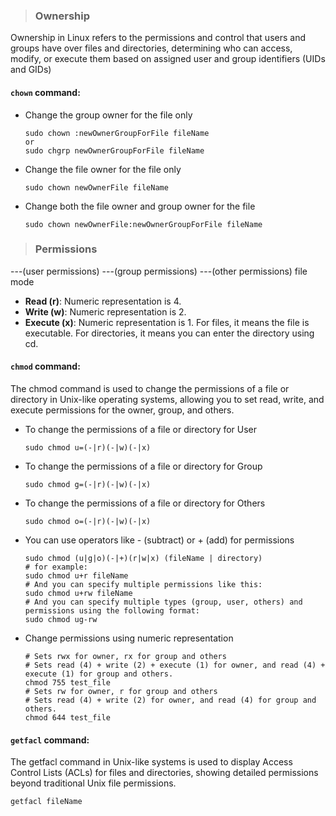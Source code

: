 > ### Ownership

Ownership in Linux refers to the permissions and control that users and groups have over files and directories, determining who can access, modify, or execute them based on assigned user and group identifiers (UIDs and GIDs)

<!-- what is a different between priamary group and secondary group  -->

#### `chown` command:

- Change the group owner for the file only

  ```shell
  sudo chown :newOwnerGroupForFile fileName
  or
  sudo chgrp newOwnerGroupForFile fileName
  ```

- Change the file owner for the file only

  ```shell
  sudo chown newOwnerFile fileName
  ```

- Change both the file owner and group owner for the file
  ```shell
  sudo chown newOwnerFile:newOwnerGroupForFile fileName
  ```

> ### Permissions

---(user permissions) ---(group permissions) ---(other permissions) file mode

- **Read (r)**: Numeric representation is 4.
- **Write (w)**: Numeric representation is 2.
- **Execute (x)**: Numeric representation is 1. For files, it means the file is executable. For directories, it means you can enter the directory using cd.

#### `chmod` command:

The chmod command is used to change the permissions of a file or directory in Unix-like operating systems, allowing you to set read, write, and execute permissions for the owner, group, and others.

- To change the permissions of a file or directory for User

  ```shell
  sudo chmod u=(-|r)(-|w)(-|x)
  ```

- To change the permissions of a file or directory for Group
  ```shell
  sudo chmod g=(-|r)(-|w)(-|x)
  ```
- To change the permissions of a file or directory for Others
  ```shell
  sudo chmod o=(-|r)(-|w)(-|x)
  ```
- You can use operators like - (subtract) or + (add) for permissions

  ```shell
  sudo chmod (u|g|o)(-|+)(r|w|x) (fileName | directory)
  # for example:
  sudo chmod u+r fileName
  # And you can specify multiple permissions like this:
  sudo chmod u+rw fileName
  # And you can specify multiple types (group, user, others) and permissions using the following format:
  sudo chmod ug-rw
  ```

- Change permissions using numeric representation

  ```shell
  # Sets rwx for owner, rx for group and others
  # Sets read (4) + write (2) + execute (1) for owner, and read (4) + execute (1) for group and others.
  chmod 755 test_file
  # Sets rw for owner, r for group and others
  # Sets read (4) + write (2) for owner, and read (4) for group and others.
  chmod 644 test_file
  ```

#### `getfacl` command:

The getfacl command in Unix-like systems is used to display Access Control Lists (ACLs) for files and directories, showing detailed permissions beyond traditional Unix file permissions.

```shell
getfacl fileName
```
